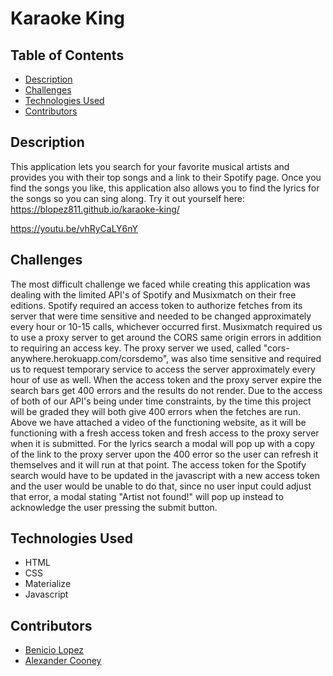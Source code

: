 # Karaoke King

## Table of Contents
* [Description](https://github.com/Blopez811/karaoke-king#description)
* [Challenges](https://github.com/Blopez811/karaoke-king#challenges)
* [Technologies Used](https://github.com/Blopez811/karaoke-king#technologies-used)
* [Contributors](https://github.com/Blopez811/karaoke-king#contributors)

## Description
This application lets you search for your favorite musical artists and provides you with their top songs and a link to their Spotify page. Once you find the songs you like, this application also allows you to find the lyrics for the songs so you can sing along. Try it out yourself here:
 https://blopez811.github.io/karaoke-king/

https://youtu.be/vhRyCaLY6nY
 ## Challenges
 The most difficult challenge we faced while creating this application was dealing with the limited API's of Spotify and Musixmatch on their free editions. Spotify required an access token to authorize fetches from its server that were time sensitive and needed to be changed approximately every hour or 10-15 calls, whichever occurred first. Musixmatch required us to use a proxy server to get around the CORS same origin errors in addition to requiring an access key. The proxy server we used, called "cors-anywhere.herokuapp.com/corsdemo", was also time sensitive and required us to request temporary service to access the server approximately every hour of use as well. When the access token and the proxy server expire the search bars get 400 errors and the results do not render. Due to the access of both of our API's being under time constraints, by the time this project will be graded they will both give 400 errors when the fetches are run. Above we have attached a video of the functioning website, as it will be functioning with a fresh access token and fresh access to the proxy server when it is submitted. For the lyrics search a modal will pop up with a copy of the link to the proxy server upon the 400 error so the user can refresh it themselves and it will run at that point. The access token for the Spotify search would have to be updated in the javascript with a new access token and the user would be unable to do that, since no user input could adjust that error, a modal stating "Artist not found!" will pop up instead to acknowledge the user pressing the submit button.

 ## Technologies Used 
 * HTML
 * CSS
 * Materialize 
 * Javascript

 ## Contributors 
 * [Benicio Lopez](https://github.com/Blopez811)
 * [Alexander Cooney](https://github.com/AFC2134)

